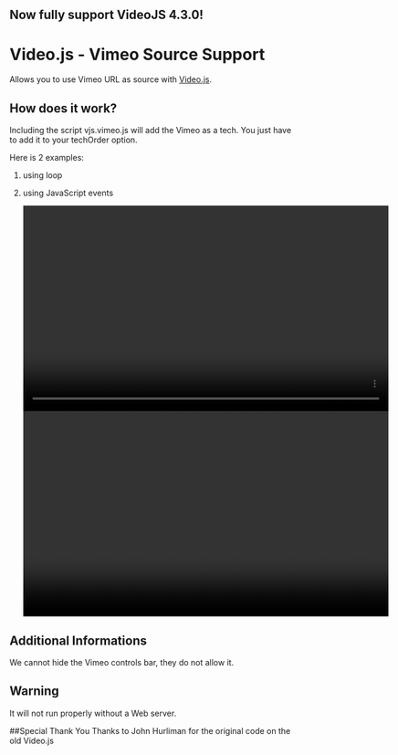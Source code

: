 ## Now fully support VideoJS 4.3.0!

# Video.js - Vimeo Source Support
Allows you to use Vimeo URL as source with [Video.js](https://github.com/zencoder/video-js/).

## How does it work?
Including the script vjs.vimeo.js will add the Vimeo as a tech. You just have to add it to your techOrder option.

Here is 2 examples:
1. using loop
2. using JavaScript events

	<!DOCTYPE html>
	<html>
	<head>
	  <link href="video-js.min.css" rel="stylesheet" />
	</head>
	<body>
	  <video id="vid1" src="" class="video-js vjs-default-skin" controls preload="auto" width="640" height="360" data-setup='{ "techOrder": ["vimeo"], "src": "https://vimeo.com/63186969", "loop": true, "autoplay": false }'>
		  <p>Video Playback Not Supported</p>
		</video>
	  <br />
	  <video id="vid2" src="" class="video-js vjs-default-skin" controls preload="auto" width="640" height="360">
		  <p>Video Playback Not Supported</p>
		</video>
	  
	  <script src="video.js"></script>
	  <script src="vjs.vimeo.js"></script>
	  <script>
	  videojs('vid2', { "techOrder": ["vimeo"], "src": "https://vimeo.com/63186969" }).ready(function() {
	    // You can use the video.js events even though we use the vimeo controls
	    // As you can see here, we change the background to red when the video is paused and set it back when unpaused
	    this.on('pause', function() {
	      document.body.style.backgroundColor = 'red';
	    });
	    
	    this.on('play', function() {
	      document.body.style.backgroundColor = '';
	    });
	    
	    // You can also change the video when you want
	    // Here we cue a second video once the first is done
	    this.one('ended', function() {
	      this.src('http://vimeo.com/79380715');
	      this.play();
	    });
	  });
	  </script>
	</body>
	</html>

## Additional Informations
We cannot hide the Vimeo controls bar, they do not allow it.

## Warning
It will not run properly without a Web server.

##Special Thank You
Thanks to John Hurliman for the original code on the old Video.js